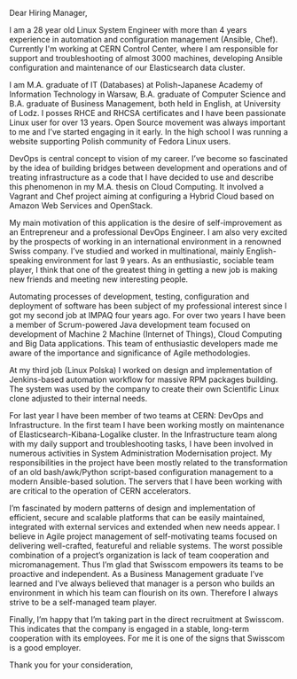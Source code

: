 Dear Hiring Manager,

I am a 28 year old Linux System Engineer with more than 4 years experience in automation and configuration management (Ansible, Chef). Currently I'm working at CERN Control Center, where I am responsible for support and troubleshooting of almost 3000 machines, developing Ansible configuration and maintenance of our Elasticsearch data cluster.

I am M.A. graduate of IT (Databases) at Polish-Japanese Academy of Information Technology in Warsaw, B.A. graduate of Computer Science and B.A. graduate of Business Management, both held in English, at University of Lodz. I posses RHCE and RHCSA certificates and I have been passionate Linux user for over 13 years. Open Source movement was always important to me and I’ve started engaging in it early. In the high school I was running a website supporting Polish community of Fedora Linux users.

DevOps is central concept to vision of my career. I’ve become so fascinated by the idea of  building bridges between development and operations and of treating infrastructure as a code that I have decided to use and describe this phenomenon in my M.A. thesis on Cloud Computing. It involved a Vagrant and Chef project aiming at configuring a Hybrid Cloud based on Amazon Web Services and OpenStack.

My main motivation of this application is the desire of self-improvement as an Entrepreneur and a professional DevOps Engineer. I am also very excited by the prospects of working in an international environment in a renowned Swiss company. I’ve studied and worked in multinational, mainly English-speaking environment for last 9 years. As an enthusiastic, sociable team player, I think that one of the greatest thing in getting a new job is making new friends and meeting new interesting people.

Automating  processes of development, testing, configuration and deployment of software has been subject of my professional interest since I got my second job at IMPAQ four years ago. For over two years I have been a member of Scrum-powered Java development team focused on development of Machine 2 Machine (Internet of Things), Cloud Computing and Big Data applications. This team of enthusiastic developers made me aware of the importance and significance of Agile methodologies.

At my third job (Linux Polska) I worked on design and implementation of Jenkins-based automation workflow for massive RPM packages building. The system was used by the company to create their own Scientific Linux clone adjusted to their internal needs.

For last year I have been member of two teams at CERN: DevOps and Infrastructure. In the first team I have been working mostly on maintenance of Elasticsearch-Kibana-Logalike cluster. In the Infrastructure team along with my daily support and troubleshooting tasks, I have been involved in numerous activities in System Administration Modernisation project. My responsibilities in the project have been mostly related to the transformation of an old bash/awk/Python script-based configuration management to a modern Ansible-based solution. The servers that I have been working with are critical to the operation of CERN accelerators.

I’m fascinated by modern patterns of design and implementation of efficient, secure and scalable platforms that can be easily maintained, integrated with external services and extended when new needs appear. I believe in Agile project management of self-motivating teams focused on delivering well-crafted, featureful and reliable systems. The worst possible combination of a project’s organization is lack of team cooperation and micromanagement. Thus I’m glad that Swisscom empowers its teams to be proactive and independent. As a Business Management graduate I’ve learned and I’ve always believed that manager is a person who builds an environment in which his team can flourish on its own. Therefore I always strive to be a self-managed team player.

Finally, I’m happy that I’m taking part in the direct recruitment at Swisscom. This indicates that the company is engaged in a stable, long-term cooperation with its employees. For me it is one of the signs that Swisscom is a good employer.

Thank you for your consideration,
